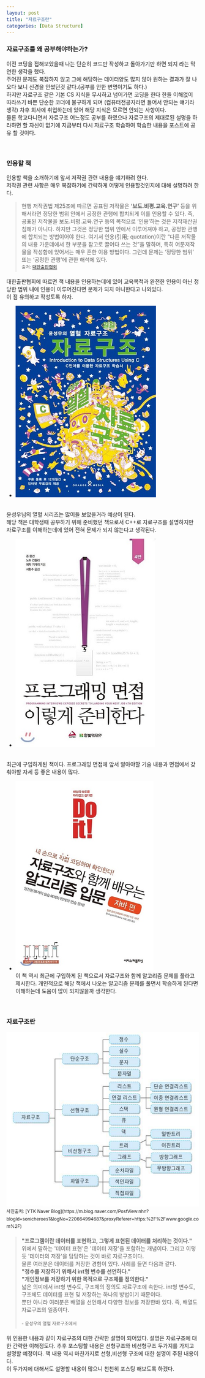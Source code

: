 ```yaml
---
layout: post
title: "자료구조란"
categories: [Data Structure]
---
```

### 자료구조를 왜 공부해야하는가?   
이전 코딩을 접해보았을때 나는 단순히 코드만 작성하고 돌아가기만 하면 되지 라는 막연한 생각을 했다.   
주어진 문제도 복잡하지 않고 그에 해당하는 데이터양도 많지 않아 원하는 결과가 잘 나오다 보니 신경을 안썼던것 같다.(공부를 안한 변명이기도 하다.)   
하지만 자료구조 같은 기본 CS 지식을 무시하고 넘어가면 코딩을 한다 한들 이해없이 따라쓰기 바쁜 단순한 코더에 불구하게 되며 (컴퓨터전공자라면 들어서 안되는 얘기라 생각) 차후 회사에 취업하는데 있어 해당 지식은 모르면 안되는 사항이다.   
물론 학교다니면서 자료구조 어느정도 공부를 하였으나 자료구조의 제대로된 설명을 하라하면 할 자신이 없기에 지금부터 다시 자료구조 학습하여 학습한 내용을 포스트에 공유 할 것이다.
<br><br><br>

### 인용할 책

인용할 책을 소개하기에 앞서 저작권 관련 내용을 얘기하려 한다.   
저작권 관련 사항은 매우 복잡하기에 간략하게 어떻게 인용할것인지에 대해 설명하려 한다. 

>현행 저작권법 제25조에 따르면 공표된 저작물은 **‘보도․비평․교육․연구’** 등을 위해서라면 정당한 범위 안에서 공정한 관행에 합치되게 이를 인용할 수 있다. 즉, 공표된 저작물을 보도․비평․교육․연구 등의 목적으로 ‘인용’하는 것은 저작재산권 침해가 아니다. 하지만 그것은 정당한 범위 안에서 이루어져야 하고, 공정한 관행에 합치되는 방법이어야 한다. 여기서 인용(引用; quotation)이란 “다른 저작물의 내용 가운데에서 한 부분을 참고로 끌어다 쓰는 것”을 말하며, 특히 어문저작물을 작성함에 있어서는 매우 흔한 이용 방법이다. 그런데 문제는 ‘정당한 범위’ 또는 ‘공정한 관행’에 관한 해석에 있다.   
<sup>출처: [대한출판협회](http://member.kpa21.or.kr/kpa/rights-qna/?pageid=7&uid=759&mod=document)</sup>   

대한출판협회에 따르면 책 내용을 인용하는데에 있어 교육목적과 완전한 인용이 아닌 정당한 범위 내에 인용이 이루어진다면 문제가 되지 아니한다고 나와있다.   
이 점 유의하고 작성토록 하자.

*  <img src="/assets/images/data-structure/data-structure/yoonsungwoo.jpg" alt="윤성우의 열혈 자료구조" />   
  <br>윤성우님의 열혈 시리즈는 많이들 보았을거라 예상이 된다.   
  해당 책은 대학생때 공부하기 위해 준비했던 책으로서 C++로 자료구조를 설명하지만 자료구조를 이해하는데에 있어 전혀 문제가 되지 않는다고 생각된다.

*  <img src="/assets/images/data-structure/data-structure/programming.jpg" alt="프로그래밍 면접, 이렇게 준비한다."/>    
  <br>최근에 구입하게된 책이다. 프로그래밍 면접에 앞서 알아야할 기술 내용과 면접에서 갖춰야할 자세 등 좋은 내용이 많다.

* <img src="/assets/images/data-structure/data-structure/doit.jpg" alt="Do it 자료구조와 함께 배우는 알고리즘 입문."/>   
  <br>이 책 역시 최근에 구입하게 된 책으로서 자료구조와 함께 알고리즘 문제를 풀라고 제시한다. 개인적으로 해당 책에서 나오는 알고리즘 문제를 풀면서 학습하게 된다면 이해하는데 도움이 많이 되지않을까 생각한다.
  <br><br><br>


### 자료구조란
<img src="/assets/images/data-structure/data-structure/data-structure.jpg"/>   
<sup>사진출처: [YTK Naver Blog](https://m.blog.naver.com/PostView.nhn?blogId=sonicheroes1&logNo=220664994687&proxyReferer=https:%2F%2Fwww.google.com%2F)</sup>   

> **"프로그램이란 데이터를 표현하고, 그렇게 표현된 데이터를 처리하는 것이다."**   
> 위에서 말하는 '데이터 표현'은 '데이터 저장'을 포함하는 개념이다. 그리고 이렇듯 '데이터의 저장'을 담당하는 것이 바로 자료구조이다.   
> 물론 여러분은 데이터를 저장한 경험이 있다. 사례를 들면 다음과 같다.   
> **"정수를 저장하기 위해서 int형 변수를 선언하다."**   
> **"개인정보를 저장하기 위한 목적으로 구조체를 정의한다."**   
> 넓은 의미에서 int형 변수도, 구조체의 정의도 자료구조에 속한다. int형 변수도, 구조체도 데이터를 표현 및 저장하는 하나의 방법이기 때문이다.   
> 뿐만 아니라 여러분은 배열을 선언해서 다양한 정보를 저장한바 있다. 즉, 배열도 자료구조의 일종이다.   
> <br><sup> - 윤성우의 열혈 자료구조에서</sup> 


위 인용한 내용과 같이 자료구조의 대한 간략한 설명이 되어있다. 설명은 자료구조에 대한 간략한 이해정도다. 추후 포스팅할 내용은 선형구조와 비선형구조 두가지를 가지고 설명할 예정이다. 책 내용 역시 마찬가지로 선형,비선형 구조에 대한 설명이 주된 내용이다.   
이 두가지에 대해서도 설명할 내용이 많으니 천천히 포스팅 해보도록 하겠다.   